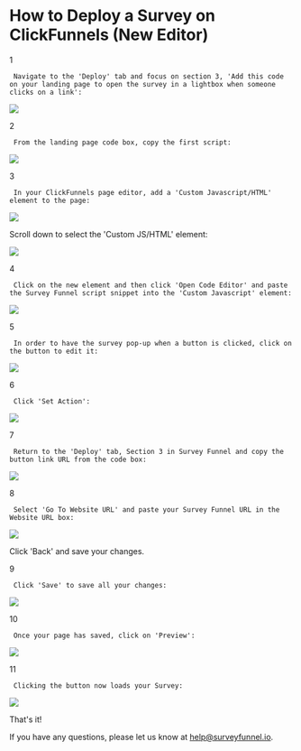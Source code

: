 # How to Deploy a Survey on ClickFunnels \(New Editor\)

1

```text
 Navigate to the 'Deploy' tab and focus on section 3, 'Add this code on your landing page to open the survey in a lightbox when someone clicks on a link': 
```

![](https://d33v4339jhl8k0.cloudfront.net/docs/assets/53974d6ce4b0c76107b109d1/images/59cd195a2c7d3a73488d3cc2/file-MzdR4yMe4F.png)

2

```text
 From the landing page code box, copy the first script: 
```

![](https://d33v4339jhl8k0.cloudfront.net/docs/assets/53974d6ce4b0c76107b109d1/images/59cd197e042863033a1d356d/file-KBNOMH1b3q.png)

3

```text
 In your ClickFunnels page editor, add a 'Custom Javascript/HTML' element to the page: 
```

![](https://d33v4339jhl8k0.cloudfront.net/docs/assets/53974d6ce4b0c76107b109d1/images/59cd291e2c7d3a73488d3dce/file-FceYsu1Jhn.png)

Scroll down to select the 'Custom JS/HTML' element:

![](https://d33v4339jhl8k0.cloudfront.net/docs/assets/53974d6ce4b0c76107b109d1/images/58f911460428634b4a3279c9/file-JZsdASyH9b.png)

4

```text
 Click on the new element and then click 'Open Code Editor' and paste the Survey Funnel script snippet into the 'Custom Javascript' element: 
```

![](https://d33v4339jhl8k0.cloudfront.net/docs/assets/53974d6ce4b0c76107b109d1/images/59cd2964042863033a1d3670/file-wURrrjmhLN.png)

5

```text
 In order to have the survey pop-up when a button is clicked, click on the button to edit it: 
```

![](https://d33v4339jhl8k0.cloudfront.net/docs/assets/53974d6ce4b0c76107b109d1/images/59cd29a5042863033a1d3672/file-hQ15PDdmKk.png)

6

```text
 Click 'Set Action': 
```

![](https://d33v4339jhl8k0.cloudfront.net/docs/assets/53974d6ce4b0c76107b109d1/images/58f914b40428634b4a3279de/file-BG6X1DOvYr.png)

7

```text
 Return to the 'Deploy' tab, Section 3 in Survey Funnel and copy the button link URL from the code box: 
```

![](https://d33v4339jhl8k0.cloudfront.net/docs/assets/53974d6ce4b0c76107b109d1/images/59cd1a95042863033a1d357a/file-pu0Lm5hnlf.png)

8

```text
 Select 'Go To Website URL' and paste your Survey Funnel URL in the Website URL box: 
```

![](https://d33v4339jhl8k0.cloudfront.net/docs/assets/53974d6ce4b0c76107b109d1/images/58f918362c7d3a057f886bd7/file-T7P8mtDoRX.png)

Click 'Back' and save your changes.

9

```text
 Click 'Save' to save all your changes: 
```

![](https://d33v4339jhl8k0.cloudfront.net/docs/assets/53974d6ce4b0c76107b109d1/images/59cd2a70042863033a1d367a/file-oiDxIrZb36.png)

10

```text
 Once your page has saved, click on 'Preview': 
```

![](https://d33v4339jhl8k0.cloudfront.net/docs/assets/53974d6ce4b0c76107b109d1/images/59cd2a832c7d3a73488d3ddb/file-EXy9G3VlNS.png)

11

```text
 Clicking the button now loads your Survey: 
```

![](https://d33v4339jhl8k0.cloudfront.net/docs/assets/53974d6ce4b0c76107b109d1/images/59cd2ab1042863033a1d367e/file-GSrlRNuTid.png)

That's it!

If you have any questions, please let us know at [help@surveyfunnel.io](mailto:mailto:help@surveyfunnel.io).


